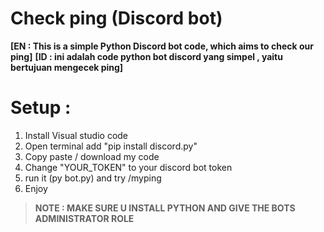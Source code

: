 # Check ping (Discord bot) 
**[EN : This is a simple Python Discord bot code, which aims to check our ping]**
**[ID : ini adalah code python bot discord yang simpel , yaitu bertujuan mengecek ping]** 

# Setup :
1. Install Visual studio code
2. Open terminal add "pip install discord.py"
3. Copy paste / download my code
4. Change "YOUR_TOKEN" to your discord bot token
5. run it (py bot.py) and try /myping
6. Enjoy

> **NOTE : MAKE SURE U INSTALL PYTHON AND GIVE THE BOTS ADMINISTRATOR ROLE** 
